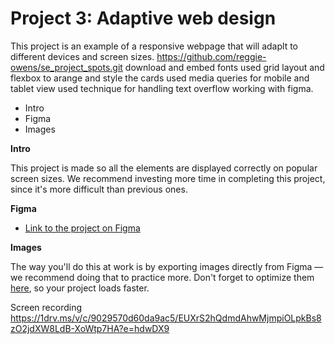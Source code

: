 # Project 3: Adaptive web design

This project is an example of a responsive webpage that will adaplt to different devices and screen sizes.
https://github.com/reggie-owens/se_project_spots.git
download and embed fonts used grid layout and flexbox to arange and style the cards used media queries for mobile and tablet view used technique for handling text overflow working with figma.

- Intro
- Figma
- Images

**Intro**

This project is made so all the elements are displayed correctly on popular screen sizes. We recommend investing more time in completing this project, since it's more difficult than previous ones.

**Figma**

- [Link to the project on Figma](https://www.figma.com/file/BBNm2bC3lj8QQMHlnqRsga/Sprint-3-Project-%E2%80%94-Spots?type=design&node-id=2%3A60&mode=design&t=afgNFybdorZO6cQo-1)

**Images**

The way you'll do this at work is by exporting images directly from Figma — we recommend doing that to practice more. Don't forget to optimize them [here](https://tinypng.com/), so your project loads faster.

Screen recording
https://1drv.ms/v/c/9029570d60da9ac5/EUXrS2hQdmdAhwMjmpiOLpkBs8zO2jdXW8LdB-XoWtp7HA?e=hdwDX9
